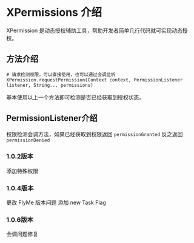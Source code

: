 # XPermissions 介绍

XPermission 是动态授权辅助工具，帮助开发者简单几行代码就可实现动态授权。

## 方法介绍

```
# 请求检测权限，可以直接使用，也可以通过会调监听
XPermission.requestPermission(Context context, PermissionListener listener, String... permissions)
```

基本使用以上一个方法即可检测是否已经获取到授权状态。


## PermissionListener介绍

权限检测会调方法，如果已经获取到权限返回 `permissionGranted` 
反之返回 `permissionDenied` 


### 1.0.2版本
添加特殊权限

### 1.0.4版本
更改 FlyMe 版本问题
添加 new Task Flag
### 1.0.6版本
会调问题修复